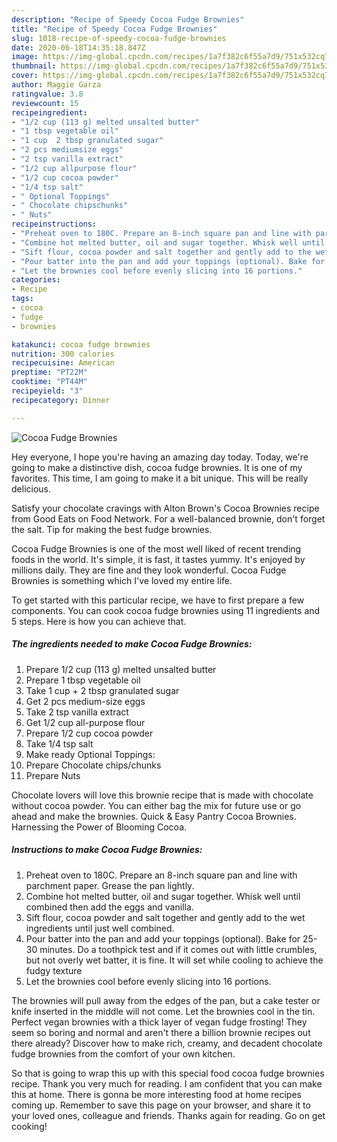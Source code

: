 ```yaml
---
description: "Recipe of Speedy Cocoa Fudge Brownies"
title: "Recipe of Speedy Cocoa Fudge Brownies"
slug: 1018-recipe-of-speedy-cocoa-fudge-brownies
date: 2020-06-18T14:35:18.847Z
image: https://img-global.cpcdn.com/recipes/1a7f382c6f55a7d9/751x532cq70/cocoa-fudge-brownies-recipe-main-photo.jpg
thumbnail: https://img-global.cpcdn.com/recipes/1a7f382c6f55a7d9/751x532cq70/cocoa-fudge-brownies-recipe-main-photo.jpg
cover: https://img-global.cpcdn.com/recipes/1a7f382c6f55a7d9/751x532cq70/cocoa-fudge-brownies-recipe-main-photo.jpg
author: Maggie Garza
ratingvalue: 3.8
reviewcount: 15
recipeingredient:
- "1/2 cup (113 g) melted unsalted butter"
- "1 tbsp vegetable oil"
- "1 cup  2 tbsp granulated sugar"
- "2 pcs mediumsize eggs"
- "2 tsp vanilla extract"
- "1/2 cup allpurpose flour"
- "1/2 cup cocoa powder"
- "1/4 tsp salt"
- " Optional Toppings"
- " Chocolate chipschunks"
- " Nuts"
recipeinstructions:
- "Preheat oven to 180C. Prepare an 8-inch square pan and line with parchment paper. Grease the pan lightly."
- "Combine hot melted butter, oil and sugar together. Whisk well until combined then add the eggs and vanilla."
- "Sift flour, cocoa powder and salt together and gently add to the wet ingredients until just well combined."
- "Pour batter into the pan and add your toppings (optional). Bake for 25-30 minutes. Do a toothpick test and if it comes out with little crumbles, but not overly wet batter, it is fine. It will set while cooling to achieve the fudgy texture"
- "Let the brownies cool before evenly slicing into 16 portions."
categories:
- Recipe
tags:
- cocoa
- fudge
- brownies

katakunci: cocoa fudge brownies 
nutrition: 300 calories
recipecuisine: American
preptime: "PT22M"
cooktime: "PT44M"
recipeyield: "3"
recipecategory: Dinner

---
```



![Cocoa Fudge Brownies](https://img-global.cpcdn.com/recipes/1a7f382c6f55a7d9/751x532cq70/cocoa-fudge-brownies-recipe-main-photo.jpg)

Hey everyone, I hope you're having an amazing day today. Today, we're going to make a distinctive dish, cocoa fudge brownies. It is one of my favorites. This time, I am going to make it a bit unique. This will be really delicious.

Satisfy your chocolate cravings with Alton Brown&#39;s Cocoa Brownies recipe from Good Eats on Food Network. For a well-balanced brownie, don&#39;t forget the salt. Tip for making the best fudge brownies.

Cocoa Fudge Brownies is one of the most well liked of recent trending foods in the world. It's simple, it is fast, it tastes yummy. It's enjoyed by millions daily. They are fine and they look wonderful. Cocoa Fudge Brownies is something which I've loved my entire life.


To get started with this particular recipe, we have to first prepare a few components. You can cook cocoa fudge brownies using 11 ingredients and 5 steps. Here is how you can achieve that.

<!--inarticleads1-->

##### The ingredients needed to make Cocoa Fudge Brownies:

1. Prepare 1/2 cup (113 g) melted unsalted butter
1. Prepare 1 tbsp vegetable oil
1. Take 1 cup + 2 tbsp granulated sugar
1. Get 2 pcs medium-size eggs
1. Take 2 tsp vanilla extract
1. Get 1/2 cup all-purpose flour
1. Prepare 1/2 cup cocoa powder
1. Take 1/4 tsp salt
1. Make ready  Optional Toppings:
1. Prepare  Chocolate chips/chunks
1. Prepare  Nuts


Chocolate lovers will love this brownie recipe that is made with chocolate without cocoa powder. You can either bag the mix for future use or go ahead and make the brownies. Quick &amp; Easy Pantry Cocoa Brownies. Harnessing the Power of Blooming Cocoa. 

<!--inarticleads2-->

##### Instructions to make Cocoa Fudge Brownies:

1. Preheat oven to 180C. Prepare an 8-inch square pan and line with parchment paper. Grease the pan lightly.
1. Combine hot melted butter, oil and sugar together. Whisk well until combined then add the eggs and vanilla.
1. Sift flour, cocoa powder and salt together and gently add to the wet ingredients until just well combined.
1. Pour batter into the pan and add your toppings (optional). Bake for 25-30 minutes. Do a toothpick test and if it comes out with little crumbles, but not overly wet batter, it is fine. It will set while cooling to achieve the fudgy texture
1. Let the brownies cool before evenly slicing into 16 portions.


The brownies will pull away from the edges of the pan, but a cake tester or knife inserted in the middle will not come. Let the brownies cool in the tin. Perfect vegan brownies with a thick layer of vegan fudge frosting! They seem so boring and normal and aren&#39;t there a billion brownie recipes out there already? Discover how to make rich, creamy, and decadent chocolate fudge brownies from the comfort of your own kitchen. 

So that is going to wrap this up with this special food cocoa fudge brownies recipe. Thank you very much for reading. I am confident that you can make this at home. There is gonna be more interesting food at home recipes coming up. Remember to save this page on your browser, and share it to your loved ones, colleague and friends. Thanks again for reading. Go on get cooking!
